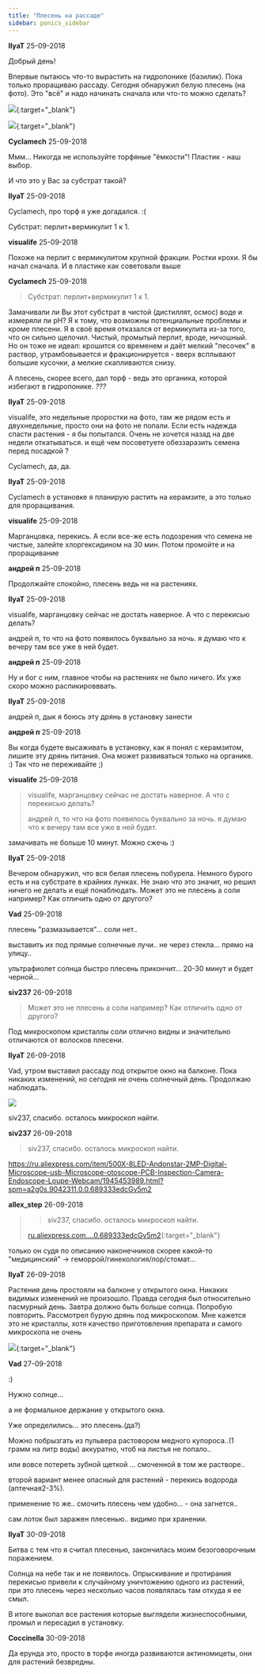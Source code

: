 ```yaml
---
title: "Плесень на рассаде"
sidebar: ponics_sidebar
---
```


**IlyaT** 25-09-2018

Добрый день!

Впервые пытаюсь что-то вырастить на гидропонике (базилик). Пока только проращиваю рассаду. Сегодня обнаружил белую плесень (на фото). Это "всё" и надо начинать сначала или что-то можно сделать? 

[![](/imagehost2/thumbs/7fcdfb56f001.png)](https://t.me/ponics_ru_files/19509){:target="_blank"}

[![](/imagehost2/thumbs/38d894b70001.png)](https://t.me/ponics_ru_files/19510){:target="_blank"}


**Cyclamech** 25-09-2018

Ммм… Никогда не используйте торфяные "ёмкости"! Пластик - наш выбор.

И что это у Вас за субстрат такой?


**IlyaT** 25-09-2018

Cyclamech, про торф я уже догадался. :(

Субстрат: перлит+вермикулит 1 к 1.


**visualife** 25-09-2018

Похоже на перлит с вермикулитом крупной фракции. Ростки крохи. Я бы начал сначала. И в пластике как советовали выше


**Cyclamech** 25-09-2018

> Субстрат: перлит+вермикулит 1 к 1.

Замачивали ли Вы этот субстрат в чистой (дистиллят, осмос) воде и измеряли ли pH? Я к тому, что возможны потенциальные проблемы и кроме плесени. Я в своё время отказался от вермикулита из-за того, что он сильно щелочил. Чистый, промытый перлит, вроде, ничошный. Но он тоже не идеал: крошится со временем и даёт мелкий "песочек" в раствор, утрамбовывается и фракционируется - вверх всплывают большие кусочки, а мелкие скапливаются снизу.

А плесень, скорее всего, дал торф - ведь это органика, которой избегают в гидропонике. *???*


**IlyaT** 25-09-2018

visualife, это недельные проростки на фото, там же рядом есть и двухнедельные, просто они на фото не попали. Если есть надежда спасти растения - я бы попытался. Очень не хочется назад на две недели откатываться. и ещё чем посоветуете обеззаразить семена перед посадкой ? 

Cyclamech, да, да. 


**IlyaT** 25-09-2018

Cyclamech в установке я планирую растить на керамзите, а это только для проращивания. 


**visualife** 25-09-2018

Марганцовка, перекись. А если все-же есть подозрения что семена не чистые, залейте хлоргексидином на 30 мин. Потом промойте и на проращивание 


**андрей п** 25-09-2018

Продолжайте спокойно, плесень ведь не на растениях.


**IlyaT** 25-09-2018

visualife, марганцовку сейчас не достать наверное. А что с перекисью делать? 

андрей п, то что на фото появилось буквально за ночь. я думаю что к вечеру там все уже в ней будет. 


**андрей п** 25-09-2018

Ну и бог с ним, главное чтобы на растениях не было ничего. Их уже скоро можно распикировввать.


**IlyaT** 25-09-2018

андрей п, дык я боюсь эту дрянь в установку занести


**андрей п** 25-09-2018

Вы когда будете высаживать в установку, как я понял с керамзитом, лишите эту дрянь питания. Она может развиваться только на органике. :) Так что не переживайте ;)


**visualife** 25-09-2018

> visualife, марганцовку сейчас не достать наверное. А что с перекисью делать? 
> 
> андрей п, то что на фото появилось буквально за ночь. я думаю что к вечеру там все уже в ней будет.

замачивать не больше 10 минут. Можно сжечь :)


**IlyaT** 25-09-2018

Вечером обнаружил, что вся белая плесень побурела. Немного бурого есть и на субстрате в крайних лунках. Не знаю что это значит, но решил ничего не делать и ещё понаблюдать. Может это не плесень а соли например? Как отличить одно от другого? 


**Vad** 25-09-2018

плесень "размазывается"... соли нет..

выставить их под прямые солнечные лучи.. не через стекла... прямо на улицу..

ультрафиолет солнца быстро плесень прикончит... 20-30 минут и будет черной...


**siv237** 26-09-2018

> Может это не плесень а соли например? Как отличить одно от другого?

Под микроскопом кристаллы соли отлично видны и значительно отличаются от волосков плесени.


**IlyaT** 26-09-2018

Vad, утром выставил рассаду под открытое окно на балконе. Пока никаких изменений, но сегодня не очень солнечный день. Продолжаю наблюдать.

![](https://cdn.tolstenko.com/afcee93c0001.png)

siv237, спасибо. осталось микроскоп найти.


**siv237** 26-09-2018

> siv237, спасибо. осталось микроскоп найти.

https://ru.aliexpress.com/item/500X-8LED-Andonstar-2MP-Digital-Microscope-usb-Microscope-otoscope-PCB-Inspection-Camera-Endoscope-Loupe-Webcam/1945453989.html?spm=a2g0s.9042311.0.0.689333edcGv5m2


**allex_step** 26-09-2018

> > siv237, спасибо. осталось микроскоп найти.
> 
> 
> 
> [ru.aliexpress.com....0.689333edcGv5m2](http://forum.ponics.ru/go.php?url=aHR0cHM6Ly9ydS5hbGlleHByZXNzLmNvbS9pdGVtLzUwMFgtOExFRC1BbmRvbnN0YXItMk1QLURpZ2l0YWwtTWljcm9zY29wZS11c2ItTWljcm9zY29wZS1vdG9zY29wZS1QQ0ItSW5zcGVjdGlvbi1DYW1lcmEtRW5kb3Njb3BlLUxvdXBlLVdlYmNhbS8xOTQ1NDUzOTg5Lmh0bWw/c3BtPWEyZzBzLjkwNDIzMTEuMC4wLjY4OTMzM2VkY0d2NW0y){:target="_blank"}

только он судя по описанию наконечников скорее какой-то "медицинский" -&gt; геморрой/гинекология/лор/стомат...


**IlyaT** 26-09-2018

Растения день простояли на балконе у открытого окна. Никаких видимых изменений не произошло. Правда сегодня был относительно пасмурный день. Завтра должно быть больше солнца. Попробую повторить. Рассмотрел бурую дрянь под микроскопом. Мне кажется это не кристаллы, хотя качество приготовления препарата и самого микроскопа не очень

[![](/imagehost2/thumbs/201c60b8.png)](https://t.me/ponics_ru_files/19511){:target="_blank"}


**Vad** 27-09-2018

 :)

Нужно солнце...

а не формальное держание у открытого окна.

Уже определились... это плесень.(да?)

Можно побрызгать из пульвера растовором медного купороса..(1 грамм на литр воды) аккуратно, чтоб на листья не попало..

или вовсе потереть зубной щеткой ... смоченной в том же растворе..

второй вариант менее опасный для растений - перекись водорода (аптечная2-3%).

применение то же.. смочить плесень чем удобно... - она загнется..

сам лоток был заражен плесенью.. видимо при хранении.


**IlyaT** 30-09-2018

Битва с тем что я считал плесенью, закончилась моим безоговорочным поражением. 

Солнца на небе так и не появилось. Опрыскивание и протирания перекисью привели к случайному уничтожению одного из растений, при это плесень через несколько часов появлялась там откуда я ее смыл. 

В итоге выкопал все растения которые выглядели жизнеспособными, промыл и пересадил в установку. 


**Coccinella** 30-09-2018

Да ерунда это, просто в торфе иногда развиваются актиномицеты, они для растений безвредны.


